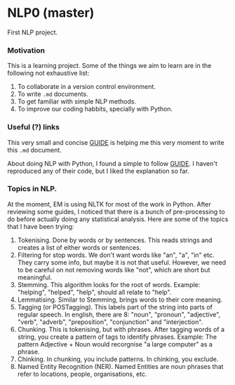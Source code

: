 # NLP0 (master)
First NLP project.

### Motivation
This is a learning project. Some of the things we aim to learn are in the following not exhaustive list:

1. To collaborate in a version control environment.
2. To write `.md` documents.
3. To get familiar with simple NLP methods.
4. To improve our coding habbits, specially with Python. 

### Useful (?) links

This very small and concise [GUIDE](https://docs.github.com/en/get-started/writing-on-github/getting-started-with-writing-and-formatting-on-github/basic-writing-and-formatting-syntax) is helping me this very moment to write this `.md` document.

About doing NLP with Python, I found a simple to follow [GUIDE](https://realpython.com/nltk-nlp-python/). I haven't reproduced any of their code, but I liked the explanation so far.

### Topics in NLP.

At the moment, EM is using NLTK for most of the work in Python. After reviewing some guides, I noticed that there is a bunch of pre-processing to do before actually doing any statistical analysis. Here are some of the topics that I have been trying:

1. Tokenising. Done by words or by sentences. This reads strings and creates a list of either words or sentences.
2. Filtering for stop words. We don't want words like "an", "a", "in" etc. They carry some info, but maybe it is not that useful. However, we need to be careful on not removing words like "not", which are short but meaningful.
3. Stemming. This algorithm looks for the root of words. Example: "helping", "helped", "help", should all relate to "help".
4. Lemmatising. Similar to Stemming, brings words to their core meaning.
5. Tagging (or POSTagging). This labels part of the string into parts of regular speech. In english, there are 8: "noun", "pronoun", "adjective", "verb", "adverb", "preposition", "conjunction" and "interjection".
6. Chunking. This is tokenising, but with phrases. After tagging words of a string, you create a pattern of tags to identify phrases. Example: The pattern Adjective + Noun would recorgnise "a large computer" as a phrase. 
7. Chinking. In chunking, you include patterns. In chinking, you exclude.
8. Named Entity Recognition (NER). Named Entities are noun phrases that refer to locations, people, organisations, etc.
